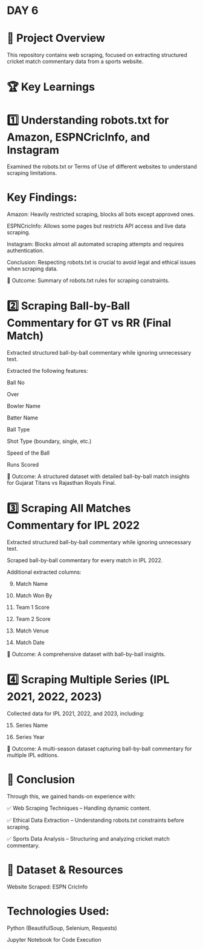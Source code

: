 # DAY 6

# 📌 Project Overview

This repository contains  web scraping, focused on extracting structured cricket match commentary data from a sports website. 

# 🏆 Key Learnings

# 1️⃣ Understanding robots.txt for Amazon, ESPNCricInfo, and Instagram

Examined the robots.txt or Terms of Use of different websites to understand scraping limitations.

# Key Findings:

Amazon: Heavily restricted scraping, blocks all bots except approved ones.

ESPNCricInfo: Allows some pages but restricts API access and live data scraping.

Instagram: Blocks almost all automated scraping attempts and requires authentication.

Conclusion: Respecting robots.txt is crucial to avoid legal and ethical issues when scraping data.

📌 Outcome: Summary of robots.txt rules for scraping constraints.

# 2️⃣ Scraping Ball-by-Ball Commentary for GT vs RR (Final Match)

Extracted structured ball-by-ball commentary while ignoring unnecessary text.

Extracted the following features:

Ball No

Over

Bowler Name

Batter Name

Ball Type

Shot Type (boundary, single, etc.)

Speed of the Ball

Runs Scored

📌 Outcome: A structured dataset with detailed ball-by-ball match insights for Gujarat Titans vs Rajasthan Royals Final.

# 3️⃣ Scraping All Matches Commentary for IPL 2022

Extracted structured ball-by-ball commentary while ignoring unnecessary text.

Scraped ball-by-ball commentary for every match in IPL 2022.

Additional extracted columns:

9. Match Name

10. Match Won By

11. Team 1 Score

12. Team 2 Score

13. Match Venue

14. Match Date

📌 Outcome: A comprehensive dataset with ball-by-ball insights.

# 4️⃣ Scraping Multiple Series (IPL 2021, 2022, 2023)

Collected data for IPL 2021, 2022, and 2023, including:

15. Series Name
    
16. Series Year

📌 Outcome: A multi-season dataset capturing ball-by-ball commentary for multiple IPL editions.

# 🚀 Conclusion

Through this, we gained hands-on experience with:

✅ Web Scraping Techniques – Handling dynamic content.

✅ Ethical Data Extraction – Understanding robots.txt constraints before scraping.

✅ Sports Data Analysis – Structuring and analyzing cricket match commentary.

# 📂 Dataset & Resources

Website Scraped: ESPN CricInfo

# Technologies Used:

Python (BeautifulSoup, Selenium, Requests)

Jupyter Notebook for Code Execution

